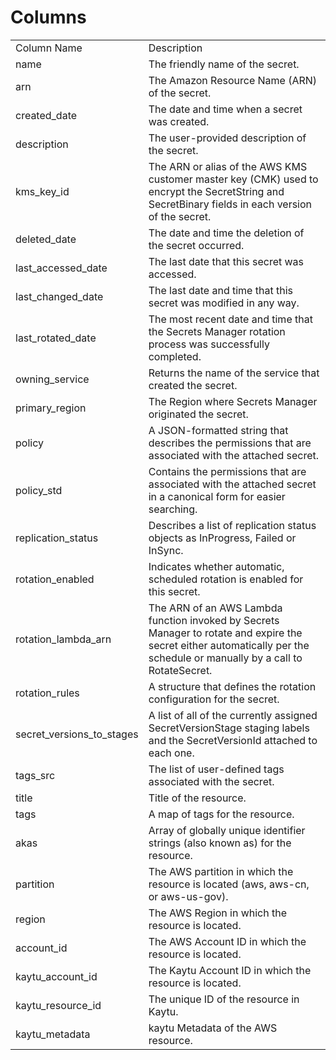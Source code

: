 # Columns  

<table>
	<tr><td>Column Name</td><td>Description</td></tr>
	<tr><td>name</td><td>The friendly name of the secret.</td></tr>
	<tr><td>arn</td><td>The Amazon Resource Name (ARN) of the secret.</td></tr>
	<tr><td>created_date</td><td>The date and time when a secret was created.</td></tr>
	<tr><td>description</td><td>The user-provided description of the secret.</td></tr>
	<tr><td>kms_key_id</td><td>The ARN or alias of the AWS KMS customer master key (CMK) used to encrypt the SecretString and SecretBinary fields in each version of the secret.</td></tr>
	<tr><td>deleted_date</td><td>The date and time the deletion of the secret occurred.</td></tr>
	<tr><td>last_accessed_date</td><td>The last date that this secret was accessed.</td></tr>
	<tr><td>last_changed_date</td><td>The last date and time that this secret was modified in any way.</td></tr>
	<tr><td>last_rotated_date</td><td>The most recent date and time that the Secrets Manager rotation process was successfully completed.</td></tr>
	<tr><td>owning_service</td><td>Returns the name of the service that created the secret.</td></tr>
	<tr><td>primary_region</td><td>The Region where Secrets Manager originated the secret.</td></tr>
	<tr><td>policy</td><td>A JSON-formatted string that describes the permissions that are associated with the attached secret.</td></tr>
	<tr><td>policy_std</td><td>Contains the permissions that are associated with the attached secret in a canonical form for easier searching.</td></tr>
	<tr><td>replication_status</td><td>Describes a list of replication status objects as InProgress, Failed or InSync.</td></tr>
	<tr><td>rotation_enabled</td><td>Indicates whether automatic, scheduled rotation is enabled for this secret.</td></tr>
	<tr><td>rotation_lambda_arn</td><td>The ARN of an AWS Lambda function invoked by Secrets Manager to rotate and expire the secret either automatically per the schedule or manually by a call to RotateSecret.</td></tr>
	<tr><td>rotation_rules</td><td>A structure that defines the rotation configuration for the secret.</td></tr>
	<tr><td>secret_versions_to_stages</td><td>A list of all of the currently assigned SecretVersionStage staging labels and the SecretVersionId attached to each one.</td></tr>
	<tr><td>tags_src</td><td>The list of user-defined tags associated with the secret.</td></tr>
	<tr><td>title</td><td>Title of the resource.</td></tr>
	<tr><td>tags</td><td>A map of tags for the resource.</td></tr>
	<tr><td>akas</td><td>Array of globally unique identifier strings (also known as) for the resource.</td></tr>
	<tr><td>partition</td><td>The AWS partition in which the resource is located (aws, aws-cn, or aws-us-gov).</td></tr>
	<tr><td>region</td><td>The AWS Region in which the resource is located.</td></tr>
	<tr><td>account_id</td><td>The AWS Account ID in which the resource is located.</td></tr>
	<tr><td>kaytu_account_id</td><td>The Kaytu Account ID in which the resource is located.</td></tr>
	<tr><td>kaytu_resource_id</td><td>The unique ID of the resource in Kaytu.</td></tr>
	<tr><td>kaytu_metadata</td><td>kaytu Metadata of the AWS resource.</td></tr>
</table>